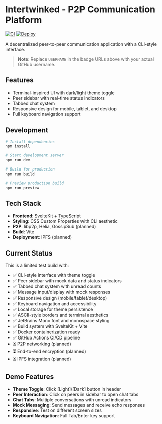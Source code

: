# Intertwinked - P2P Communication Platform

[![CI](https://github.com/USERNAME/intertwinked/actions/workflows/ci.yml/badge.svg)](https://github.com/USERNAME/intertwinked/actions/workflows/ci.yml)
[![Deploy](https://github.com/USERNAME/intertwinked/actions/workflows/deploy.yml/badge.svg)](https://github.com/USERNAME/intertwinked/actions/workflows/deploy.yml)

A decentralized peer-to-peer communication application with a CLI-style interface.

> **Note**: Replace `USERNAME` in the badge URLs above with your actual GitHub username.

## Features

- Terminal-inspired UI with dark/light theme toggle
- Peer sidebar with real-time status indicators
- Tabbed chat system
- Responsive design for mobile, tablet, and desktop
- Full keyboard navigation support

## Development

```bash
# Install dependencies
npm install

# Start development server
npm run dev

# Build for production
npm run build

# Preview production build
npm run preview
```

## Tech Stack

- **Frontend**: SvelteKit + TypeScript
- **Styling**: CSS Custom Properties with CLI aesthetic
- **P2P**: libp2p, Helia, GossipSub (planned)
- **Build**: Vite
- **Deployment**: IPFS (planned)

## Current Status

This is a limited test build with:
- ✅ CLI-style interface with theme toggle
- ✅ Peer sidebar with mock data and status indicators
- ✅ Tabbed chat system with unread counts
- ✅ Message input/display with mock responses
- ✅ Responsive design (mobile/tablet/desktop)
- ✅ Keyboard navigation and accessibility
- ✅ Local storage for theme persistence
- ✅ ASCII-style borders and terminal aesthetics
- ✅ JetBrains Mono font and monospace styling
- ✅ Build system with SvelteKit + Vite
- ✅ Docker containerization ready
- ✅ GitHub Actions CI/CD pipeline
- ⏳ P2P networking (planned)
- ⏳ End-to-end encryption (planned)
- ⏳ IPFS integration (planned)

## Demo Features

- **Theme Toggle**: Click [Light]/[Dark] button in header
- **Peer Interaction**: Click on peers in sidebar to open chat tabs
- **Chat Tabs**: Multiple conversations with unread indicators
- **Mock Messaging**: Send messages and receive echo responses
- **Responsive**: Test on different screen sizes
- **Keyboard Navigation**: Full Tab/Enter key support